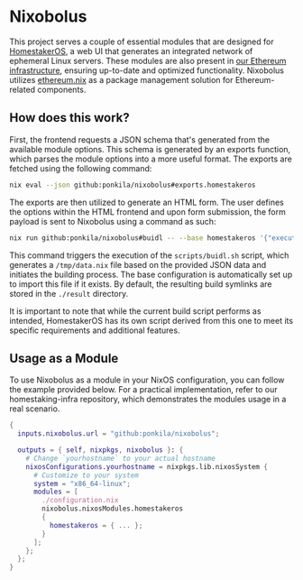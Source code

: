 # Nixobolus

This project serves a couple of essential modules that are designed for [HomestakerOS](https://github.com/ponkila/HomestakerOS), a web UI that generates an integrated network of ephemeral Linux servers. These modules are also present in [our Ethereum infrastructure](https://github.com/ponkila/homestaking-infra), ensuring up-to-date and optimized functionality. Nixobolus utilizes [ethereum.nix](https://github.com/nix-community/ethereum.nix) as a package management solution for Ethereum-related components.

## How does this work?

First, the frontend requests a JSON schema that's generated from the available module options. This schema is generated by an exports function, which parses the module options into a more useful format. The exports are fetched using the following command:
```bash
nix eval --json github:ponkila/nixobolus#exports.homestakeros
```
The exports are then utilized to generate an HTML form. The user defines the options within the HTML frontend and upon form submission, the form payload is sent to Nixobolus using a command as such:
```bash
nix run github:ponkila/nixobolus#buidl -- --base homestakeros '{"execution":{"erigon":{"enable":true}}}'
```
This command triggers the execution of the `scripts/buidl.sh` script, which generates a `/tmp/data.nix` file based on the provided JSON data and initiates the building process. The base configuration is automatically set up to import this file if it exists. By default, the resulting build symlinks are stored in the `./result` directory.

It is important to note that while the current build script performs as intended, HomestakerOS has its own script derived from this one to meet its specific requirements and additional features.

## Usage as a Module

To use Nixobolus as a module in your NixOS configuration, you can follow the example provided below. For a practical implementation, refer to our homestaking-infra repository, which demonstrates the modules usage in a real scenario.

```nix
{
  inputs.nixobolus.url = "github:ponkila/nixobolus";

  outputs = { self, nixpkgs, nixobolus }: {
    # Change `yourhostname` to your actual hostname
    nixosConfigurations.yourhostname = nixpkgs.lib.nixosSystem {
      # Customize to your system
      system = "x86_64-linux";
      modules = [
        ./configuration.nix
        nixobolus.nixosModules.homestakeros
        {
          homestakeros = { ... };
        }
      ];
    };
  };
}
```
